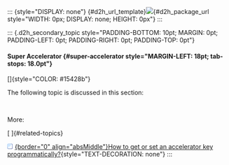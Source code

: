 ::: {style="DISPLAY: none"}
[](ms-xhelp:///?Id=d2h_url_template){#d2h_url_template}![](!package_url!){#d2h_package_url style="WIDTH: 0px; DISPLAY: none; HEIGHT: 0px"}
:::

::: {.d2h_secondary_topic style="PADDING-BOTTOM: 10pt; MARGIN: 0pt; PADDING-LEFT: 0pt; PADDING-RIGHT: 0pt; PADDING-TOP: 0pt"}
#### Super Accelerator {#super-accelerator style="MARGIN-LEFT: 18pt; tab-stops: 18.0pt"}

[]{style="COLOR: #15428b"} 

The following topic is discussed in this section:

 

More:

[ ]{#related-topics}

[![](button.gif){border="0" align="absMiddle"}How to get or set an accelerator key programmatically?](ms-xhelp:///?Id=3eb51bbf-dae8-4b1a-84be-aae328c82992){style="TEXT-DECORATION: none"}
:::
